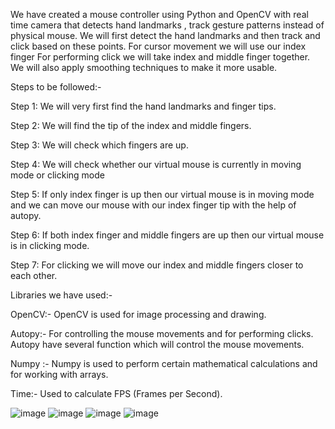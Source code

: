We have created a mouse controller using Python and OpenCV with real time camera that detects hand landmarks , track gesture patterns instead of physical mouse. 
We will first detect the hand landmarks and then track and click based on these points.
For cursor movement we will use our index finger
For performing click we will take index and middle finger together.
We will also apply smoothing techniques to make it more usable. 

Steps to be followed:-

Step 1: We will very first find the hand landmarks and finger tips.

Step 2: We will find the tip of the index and middle fingers.

Step 3: We will check which fingers are up.

Step 4: We will check whether our virtual mouse is currently in moving mode or clicking mode

Step 5: If only index finger is up then our virtual mouse is in moving mode and we can move our mouse with our index finger tip with the help of autopy.

Step 6: If both index finger and middle fingers are up then our virtual mouse is in clicking mode.

Step 7: For clicking we will move our index and middle fingers closer to each other.


Libraries we have used:-

OpenCV:-  OpenCV is used for  image processing and drawing.

Autopy:- For controlling the mouse movements and for  performing clicks. Autopy have several function which will control the mouse movements.

Numpy :- Numpy is used to perform certain mathematical calculations and for working with arrays. 

Time:- Used to calculate FPS (Frames per Second).


![image](https://user-images.githubusercontent.com/40985556/171316243-948f33df-bfa4-4fd2-a8cb-e141272b9cbb.png)
![image](https://user-images.githubusercontent.com/40985556/171316314-d08f62db-c7c0-459d-90c5-7baa2daf387e.png)
![image](https://user-images.githubusercontent.com/40985556/171316346-10441a8c-fd7e-4ddd-9b19-c055184bd362.png)
![image](https://user-images.githubusercontent.com/40985556/171316357-259c2939-ee89-4bbf-b8d8-5280e0cfa507.png)




